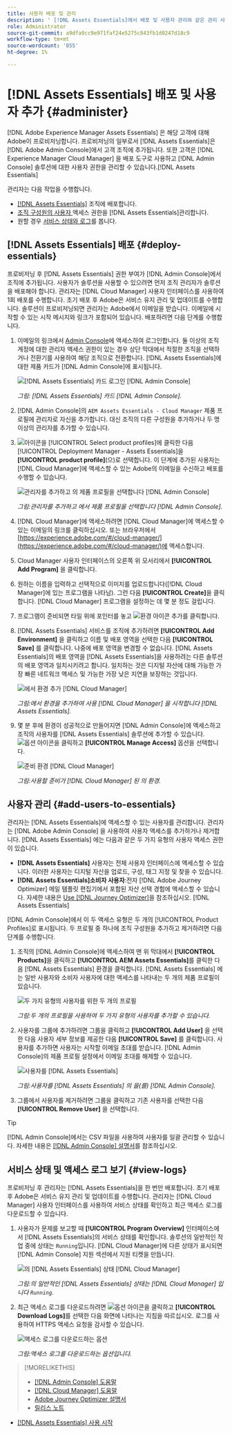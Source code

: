 ```yaml
---
title: 사용자 배포 및 관리
description: ' [!DNL Assets Essentials]에서 배포 및 사용자 관리와 같은 관리 사용 사례입니다.'
role: Administrator
source-git-commit: a9dfa9cc9e971faf24e5275c843fb1d0247d18c9
workflow-type: tm+mt
source-wordcount: '855'
ht-degree: 1%

---
```



# [!DNL Assets Essentials] 배포 및 사용자 추가 {#administer}

[!DNL Adobe Experience Manager Assets Essentials] 은 해당 고객에 대해 Adobe이 프로비저닝합니다. 프로비저닝의 일부로서 [!DNL Assets Essentials]은 [!DNL Adobe Admin Console]에서 고객 조직에 추가됩니다. 또한 고객은 [!DNL Experience Manager Cloud Manager] 을 배포 도구로 사용하고 [!DNL Admin Console] 솔루션에 대한 사용자 권한을 관리할 수 있습니다.[!DNL Assets Essentials]

관리자는 다음 작업을 수행합니다.

* [ [!DNL Assets Essentials]](#deploy-essentials) 조직에 배포합니다.
* [조직 구성원의 사용자 ](#add-users-to-essentials) 액세스 권한을  [!DNL Assets Essentials]관리합니다.
* 원할 경우 [서비스 상태와 로그](#view-logs)를 봅니다.

## [!DNL Assets Essentials] 배포 {#deploy-essentials}

프로비저닝 후 [!DNL Assets Essentials] 권한 부여가 [!DNL Admin Console]에서 조직에 추가됩니다. 사용자가 솔루션을 사용할 수 있으려면 먼저 조직 관리자가 솔루션을 배포해야 합니다. 관리자는 [!DNL Cloud Manager] 사용자 인터페이스를 사용하여 1회 배포를 수행합니다. 초기 배포 후 Adobe은 서비스 유지 관리 및 업데이트를 수행합니다. 솔루션이 프로비저닝되면 관리자는 Adobe에서 이메일을 받습니다. 이메일에 시작할 수 있는 시작 메시지와 링크가 포함되어 있습니다. 배포하려면 다음 단계를 수행합니다.

1. 이메일의 링크에서 [Admin Console](https://adminconsole.adobe.com)에 액세스하여 로그인합니다. 둘 이상의 조직 계정에 대한 관리자 액세스 권한이 있는 경우 상단 막대에서 적절한 조직을 선택하거나 전환기를 사용하여 해당 조직으로 전환합니다. [!DNL Assets Essentials]에 대한 제품 카드가 [!DNL Admin Console]에 표시됩니다.

   ![[!DNL Assets Essentials] 카드 로그인  [!DNL Admin Console]](assets/essentials-in-admin-console.png)

   *그림: [!DNL Assets Essentials] 카드  [!DNL Admin Console].*

1. [!DNL Admin Console]의 `AEM Assets Essentials - Cloud Manager` 제품 프로필에 관리자로 자신을 추가합니다. 대신 조직의 다른 구성원을 추가하거나 두 명 이상의 관리자를 추가할 수 있습니다.

1. ![아이콘](assets/do-not-localize/add-icon.svg)을 [!UICONTROL Select product profiles]에 클릭한 다음 [!UICONTROL Deployment Manager - Assets Essentials]을 **[!UICONTROL product profile]**(으)로 선택합니다. 이 단계에 추가된 사용자는 [!DNL Cloud Manager]에 액세스할 수 있는 Adobe의 이메일을 수신하고 배포를 수행할 수 있습니다.

   ![관리자를 추가하고 의 제품 프로필을 선택합니다  [!DNL Admin Console]](assets/adminconsole-user1.png)

   *그림:관리자를 추가하고 에서 제품 프로필을 선택합니다  [!DNL Admin Console].*

1. [!DNL Cloud Manager]에 액세스하려면 [!DNL Cloud Manager]에 액세스할 수 있는 이메일의 링크를 클릭하십시오. 또는 브라우저에서 [https://experience.adobe.com/#/cloud-manager/](https://experience.adobe.com/#/cloud-manager/)에 액세스합니다.

1. Cloud Manager 사용자 인터페이스의 오른쪽 위 모서리에서 **[!UICONTROL Add Program]** 을 클릭합니다.

1. 원하는 이름을 입력하고 선택적으로 이미지를 업로드합니다([!DNL Cloud Manager]에 있는 프로그램을 나타남). 그런 다음 **[!UICONTROL Create]**&#x200B;을 클릭합니다. [!DNL Cloud Manager] 프로그램을 설정하는 데 몇 분 정도 걸립니다.

1. 프로그램이 준비되면 타일 위에 포인터를 놓고 ![환경 아이콘 추가](assets/do-not-localize/add-environment-icon.png)를 클릭합니다.

1. [!DNL Assets Essentials] 서비스를 조직에 추가하려면 **[!UICONTROL Add Environment]** 을 클릭하고 이름 및 배포 영역을 선택한 다음 **[!UICONTROL Save]** 를 클릭합니다. 나중에 배포 영역을 변경할 수 없습니다. [!DNL Assets Essentials]의 배포 영역을 [!DNL Assets Essentials]을 사용하려는 다른 솔루션의 배포 영역과 일치시키려고 합니다. 일치하는 것은 디지털 자산에 대해 가능한 가장 빠른 네트워크 액세스 및 가능한 가장 낮은 지연을 보장하는 것입니다.

   ![에서 환경 추가  [!DNL Cloud Manager]](assets/cloudmanager-add-environment-for-essentials.png)

   *그림:에서 환경을 추가하여 사용 [!DNL Cloud Manager] 을 시작합니다  [!DNL Assets Essentials].*

1. 몇 분 후에 환경이 성공적으로 만들어지면 [!DNL Admin Console]에 액세스하고 조직의 사용자를 [!DNL Assets Essentials] 솔루션에 추가할 수 있습니다. ![옵션 아이콘](assets/do-not-localize/options-ellipses-icon.png)을 클릭하고 **[!UICONTROL Manage Access]** 옵션을 선택합니다.

   ![준비 환경  [!DNL Cloud Manager]](assets/cloudmanager-manage-access-essentials.png)

   *그림:사용할 준비가  [!DNL Cloud Manager] 된 의 환경.*

## 사용자 관리 {#add-users-to-essentials}

관리자는 [!DNL Assets Essentials]에 액세스할 수 있는 사용자를 관리합니다. 관리자는 [!DNL Adobe Admin Console] 을 사용하여 사용자 액세스를 추가하거나 제거합니다. [!DNL Assets Essentials] 에는 다음과 같은 두 가지 유형의 사용자 액세스 권한이 있습니다.

* **[!DNL Assets Essentials]** 사용자는 전체 사용자 인터페이스에 액세스할 수 있습니다. 이러한 사용자는 디지털 자산을 업로드, 구성, 태그 지정 및 찾을 수 있습니다.
* **[!DNL Assets Essentials]소비자 사용자**:전자  [!DNL Adobe Journey Optimizer] 메일 템플릿 편집기에서 포함된 자산 선택 경험에 액세스할 수 있습니다. 자세한 내용은 [Use [!DNL Journey Optimizer]](https://experienceleague.adobe.com/docs/journey-optimizer/using/create-messages/assets-essentials.html)을 참조하십시오. [!DNL Assets Essentials] 

[!DNL Admin Console]에서 이 두 액세스 유형은 두 개의 [!UICONTROL Product Profiles]로 표시됩니다. 두 프로필 중 하나에 조직 구성원을 추가하고 제거하려면 다음 단계를 수행합니다.

1. 조직의 [!DNL Admin Console]에 액세스하여 맨 위 막대에서 **[!UICONTROL Products]**&#x200B;을 클릭하고 **[!UICONTROL AEM Assets Essentials]**&#x200B;를 클릭한 다음 [!DNL Assets Essentials] 환경을 클릭합니다. [!DNL Assets Essentials] 에는 일반 사용자와 소비자 사용자에 대한 액세스를 나타내는 두 개의 제품 프로필이 있습니다.

   ![두 가지 유형의 사용자를 위한 두 개의 프로필](assets/adminconsole-user-types.png)

   *그림:두 개의 프로필을 사용하여 두 가지 유형의 사용자를 추가할 수 있습니다.*

1. 사용자를 그룹에 추가하려면 그룹을 클릭하고 **[!UICONTROL Add User]** 을 선택한 다음 사용자 세부 정보를 제공한 다음 **[!UICONTROL Save]** 를 클릭합니다. 사용자를 추가하면 사용자는 시작할 이메일 초대를 받습니다. [!DNL Admin Console]의 제품 프로필 설정에서 이메일 초대를 해제할 수 있습니다.

   ![사용자를  [!DNL Assets Essentials]](assets/adminconsole-add-user.png)

   *그림:사용자를  [!DNL Assets Essentials] 의 을(를)  [!DNL Admin Console].*

1. 그룹에서 사용자를 제거하려면 그룹을 클릭하고 기존 사용자를 선택한 다음 **[!UICONTROL Remove User]** 을 선택합니다.

>[!TIP]
>
>[!DNL Admin Console]에서는 CSV 파일을 사용하여 사용자를 일괄 관리할 수 있습니다. 자세한 내용은 [[!DNL Admin Console] 설명서](https://helpx.adobe.com/enterprise/using/accounts.html)를 참조하십시오.

## 서비스 상태 및 액세스 로그 보기 {#view-logs}

프로비저닝 후 관리자는 [!DNL Assets Essentials]을 한 번만 배포합니다. 초기 배포 후 Adobe은 서비스 유지 관리 및 업데이트를 수행합니다. 관리자는 [!DNL Cloud Manager] 사용자 인터페이스를 사용하여 서비스 상태를 확인하고 최근 액세스 로그를 다운로드할 수 있습니다.

1. 사용자가 문제를 보고할 때 **[!UICONTROL Program Overview]** 인터페이스에서 [!DNL Assets Essentials]의 서비스 상태를 확인합니다. 솔루션의 일반적인 작업 중에 상태는 `Running`입니다. [!DNL Cloud Manager]에 다른 상태가 표시되면 [!DNL Admin Console] 지원 섹션에서 지원 티켓을 만듭니다.

   ![의  [!DNL Assets Essentials] 상태  [!DNL Cloud Manager]](assets/cloudmanager-manage-access-essentials.png)

   *그림:의 일반적인  [!DNL Assets Essentials] 상태는  [!DNL Cloud Manager] 입니다 `Running`.*

1. 최근 액세스 로그를 다운로드하려면 ![옵션 아이콘](assets/do-not-localize/options-ellipses-icon.png)을 클릭하고 **[!UICONTROL Download Logs]**&#x200B;를 선택한 다음 화면에 나타나는 지침을 따르십시오. 로그를 사용하여 HTTPS 액세스 요청을 감사할 수 있습니다.

   ![ 액세스 로그를 다운로드하는 옵션](assets/cloudmanager-download-logs.png)

   *그림:액세스 로그를 다운로드하는 옵션입니다.*

>[!MORELIKETHIS]
>
>* [[!DNL Admin Console] 도움말](https://helpx.adobe.com/enterprise/using/admin-console.html)
>* [[!DNL Cloud Manager] 도움말](https://experienceleague.adobe.com/docs/experience-manager-cloud-manager/using/introduction-to-cloud-manager.html?lang=ko-KR)
>* [Adobe Journey Optimizer 설명서](https://experienceleague.adobe.com/docs/journey-optimizer/using/ajo-home.html)
>* [릴리스 노트](release-notes.md)
* [ [!DNL Assets Essentials] 사용 시작](get-started.md)

